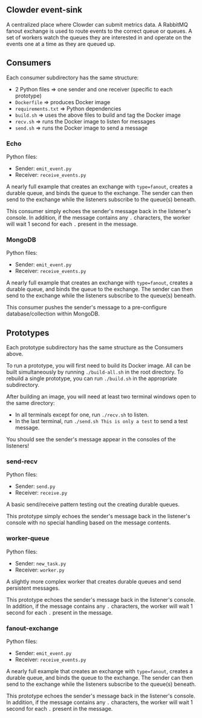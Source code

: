 ## Clowder event-sink

A centralized place where Clowder can submit metrics data. A RabbitMQ fanout exchange is used to route events to the correct queue or queues. A set of workers watch the queues they are interested in and operate on the events one at a time as they are queued up.

## Consumers
Each consumer subdirectory has the same structure:
* 2 Python files => one sender and one receiver (specific to each prototype)
* `Dockerfile` => produces Docker image
* `requirements.txt` => Python dependencies
* `build.sh` => uses the above files to build and tag the Docker image
* `recv.sh` => runs the Docker image to listen for messages
* `send.sh` => runs the Docker image to send a message


### Echo

Python files:
* Sender: `emit_event.py`
* Receiver: `receive_events.py`

A nearly full example that creates an exchange with `type=fanout`, creates a durable queue, and binds the queue to the exchange. The sender can then send to the exchange while the listeners subscribe to the queue(s) beneath.

This consumer simply echoes the sender's message back in the listener's console. In addition, if the message contains any `.` characters, the worker will wait 1 second for each `.` present in the message.

### MongoDB

Python files:
* Sender: `emit_event.py`
* Receiver: `receive_events.py`

A nearly full example that creates an exchange with `type=fanout`, creates a durable queue, and binds the queue to the exchange. The sender can then send to the exchange while the listeners subscribe to the queue(s) beneath.

This consumer pushes the sender's message to a pre-configure database/collection within MongoDB.


## Prototypes
Each prototype subdirectory has the same structure as the Consumers above.

To run a prototype, you will first need to build its Docker image.
All can be built simultaneously by running `./build-all.sh` in the root directory.
To rebuild a single prototype, you can run `./build.sh` in the appropriate subdirectory.

After building an image, you will need at least two terminal windows open to the same directory:
* In all terminals except for one, run `./recv.sh` to listen.
* In the last terminal, run `./send.sh This is only a test` to send a test message.

You should see the sender's message appear in the consoles of the listeners!


### send-recv

Python files:
* Sender: `send.py`
* Receiver: `receive.py`

A basic send/receive pattern testing out the creating durable queues.

This prototype simply echoes the sender's message back in the listener's console with no special handling based on the message contents.


### worker-queue

Python files:
* Sender: `new_task.py`
* Receiver: `worker.py`

A slightly more complex worker that creates durable queues and send persistent messages.

This prototype echoes the sender's message back in the listener's console. In addition, if the message contains any `.` characters, the worker will wait 1 second for each `.` present in the message.


### fanout-exchange

Python files:
* Sender: `emit_event.py`
* Receiver: `receive_events.py`

A nearly full example that creates an exchange with `type=fanout`, creates a durable queue, and binds the queue to the exchange. The sender can then send to the exchange while the listeners subscribe to the queue(s) beneath.

This prototype echoes the sender's message back in the listener's console. In addition, if the message contains any `.` characters, the worker will wait 1 second for each `.` present in the message.

